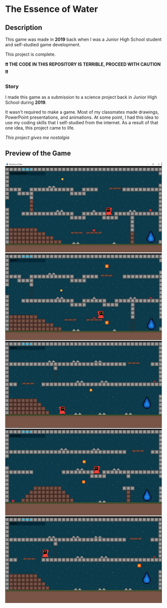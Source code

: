 # The Essence of Water

## Description

This game was made in **2019** back when I was a Junior High School student and self-studied game development.

This project is complete.

**❗❗ THE CODE IN THIS REPOSITORY IS TERRIBLE, PROCEED WITH CAUTION ❗❗**

### Story

I made this game as a submission to a science project back in Junior High School during **2019**.

It wasn't required to make a game. Most of my classmates made drawings, PowerPoint presentations, and animations. At some point, I had this idea to use my coding skills that I self-studied from the internet. As a result of that one idea, this project came to life.

_This project gives me nostalgia_

## Preview of the Game

![Preview 3](Preview/Preview_3.JPG)
![Preview 4](Preview/Preview_4.JPG)
![Preview 5](Preview/Preview_5.JPG)
![Preview 2](Preview/Preview_2.JPG)
![Preview 1](Preview/Preview_1.JPG)
